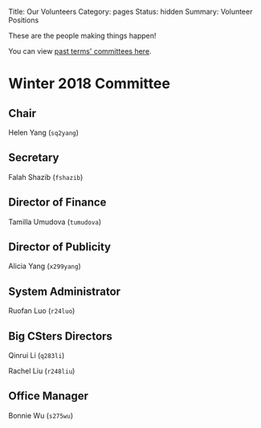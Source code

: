 Title: Our Volunteers
Category: pages
Status: hidden
Summary: Volunteer Positions

These are the people making things happen!

You can view [past terms' committees here]({filename}/pages/past-exec.md).

# Winter 2018 Committee #

## Chair ##

Helen Yang (`sq2yang`)

## Secretary ##

Falah Shazib (`fshazib`)

## Director of Finance ##

Tamilla Umudova (`tumudova`)

## Director of Publicity ##

Alicia Yang (`x299yang`)

## System Administrator ##

Ruofan Luo (`r24luo`)

## Big CSters Directors ##

Qinrui Li (`q283li`)

Rachel Liu (`r248liu`)

## Office Manager ##

Bonnie Wu (`s275wu`)

